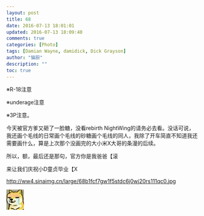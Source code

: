 ```yaml
---
layout: post
title: 68
date: 2016-07-13 18:01:01
updated: 2016-07-13 18:09:40
comments: true
categories: [Photo]
tags: [Damian Wayne, damidick, Dick Grayson]
author: "猫厨"
description: ""
toc: true
---
```


<p>※R-18注意</p> 
<p>※underage注意&nbsp;<br /></p> 
<p>※3P注意。</p> 
<p>今天被官方爹又砸了一脸糖，没看rebirth NightWing的请务必去看。没话可说，我还画个毛线的日常画个毛线的砂糖画个毛线的同人，我除了开车简直不知道我还需要画什么，算是上次那个没画完的大小米X大哥的条漫的后续。</p> 
<p>所以，额，最后还是那句，官方你是我爸爸【滚</p> 
<p>来让我们庆祝小D童贞毕业【X</p> 
<p><a target="_blank" rel="nofollow" href="http://ww4.sinaimg.cn/large/68b1fcf7gw1f5stdc6j0wj20rs111qc0.jpg"  >http://ww4.sinaimg.cn/large/68b1fcf7gw1f5stdc6j0wj20rs111qc0.jpg</a><br /></p>

![](https://raw.githubusercontent.com/alicewish/meowchain247/master/img_cVZNdzJtQk9JV2ZFdnovQ1huc241OVdSUU5MKzBYMEZBd3Q3cUhHbTFsUFZKRGkrdHRaSTlnPT0.jpg)